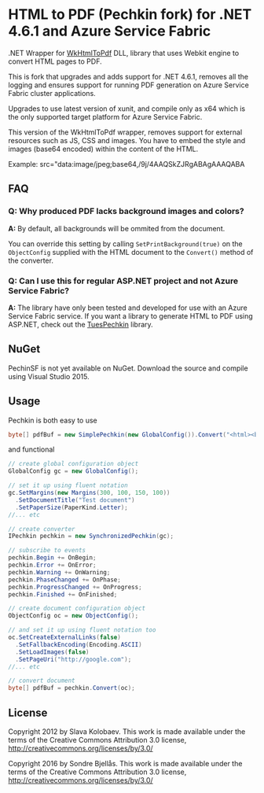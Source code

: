 HTML to PDF (Pechkin fork) for .NET 4.6.1 and Azure Service Fabric
=======

.NET Wrapper for [WkHtmlToPdf](http://github.com/antialize/wkhtmltopdf) DLL, library that uses Webkit engine to convert HTML pages to PDF.

This is fork that upgrades and adds support for .NET 4.6.1, removes all the logging and ensures support for running PDF generation on Azure Service Fabric cluster applications.

Upgrades to use latest version of xunit, and compile only as x64 which is the only supported target platform for Azure Service Fabric.

This version of the WkHtmlToPdf wrapper, removes support for external resources such as JS, CSS and images. You have to embed the style and images (base64 encoded) within the content of the HTML.

Example: src="data:image/jpeg;base64,/9j/4AAQSkZJRgABAgAAAQABA

FAQ
---

### Q: Why produced PDF lacks background images and colors? ###

**A:** By default, all backgrounds will be ommited from the document.

You can override this setting by calling `SetPrintBackground(true)` on the `ObjectConfig` supplied with the HTML document to the `Convert()` method of the converter.

### Q: Can I use this for regular ASP.NET project and not Azure Service Fabric?

**A:** The library have only been tested and developed for use with an Azure Service Fabric service. If you want a library to generate HTML to PDF using ASP.NET, check out the [TuesPechkin](https://github.com/tuespetre/TuesPechkin) library.

NuGet
-----

PechinSF is not yet available on NuGet. Download the source and compile using Visual Studio 2015.

Usage
-----

Pechkin is both easy to use

```csharp
byte[] pdfBuf = new SimplePechkin(new GlobalConfig()).Convert("<html><body><h1>Hello world!</h1></body></html>");
```

and functional

```csharp
// create global configuration object
GlobalConfig gc = new GlobalConfig();

// set it up using fluent notation
gc.SetMargins(new Margins(300, 100, 150, 100))
  .SetDocumentTitle("Test document")
  .SetPaperSize(PaperKind.Letter);
//... etc

// create converter
IPechkin pechkin = new SynchronizedPechkin(gc);

// subscribe to events
pechkin.Begin += OnBegin;
pechkin.Error += OnError;
pechkin.Warning += OnWarning;
pechkin.PhaseChanged += OnPhase;
pechkin.ProgressChanged += OnProgress;
pechkin.Finished += OnFinished;

// create document configuration object
ObjectConfig oc = new ObjectConfig();

// and set it up using fluent notation too
oc.SetCreateExternalLinks(false)
  .SetFallbackEncoding(Encoding.ASCII)
  .SetLoadImages(false)
  .SetPageUri("http://google.com");
//... etc

// convert document
byte[] pdfBuf = pechkin.Convert(oc);
```

License
-------

Copyright 2012 by Slava Kolobaev. This work is made available under the terms of the Creative Commons Attribution 3.0 license, http://creativecommons.org/licenses/by/3.0/

Copyright 2016 by Sondre Bjellås. This work is made available under the terms of the Creative Commons Attribution 3.0 license, http://creativecommons.org/licenses/by/3.0/
